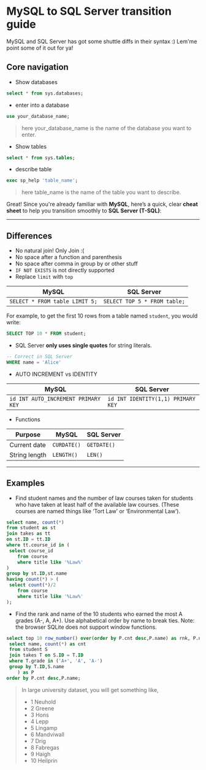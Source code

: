 # MySQL to SQL Server transition guide

MySQL and SQL Server has got some shuttle diffs in their syntax :)
Lem'me point some of it out for ya!

## Core navigation

- Show databases

```sql
select * from sys.databases;
```

- enter into a database

```sql
use your_database_name;
```

> here your_database_name is the name of the database you want to enter.

- Show tables

```sql
select * from sys.tables;
```

- describe table

```sql
exec sp_help 'table_name';
```

> here table_name is the name of the table you want to describe.

Great! Since you're already familiar with **MySQL**, here’s a quick, clear **cheat sheet** to help you transition smoothly to **SQL Server (T-SQL)**:

---

## Differences

- No natural join! Only Join :(
- No space after a function and parenthesis
- No space after comma in group by or other stuff
- `IF NOT EXISTS` is not directly supported
- Replace `limit` with ‌‌‌‌‌`top‌‌‍`

| MySQL                          | SQL Server                   |
| ------------------------------ | ---------------------------- |
| `SELECT * FROM table LIMIT 5;` | `SELECT TOP 5 * FROM table;` |

For example, to get the first 10 rows from a table named `student`, you would write:

```sql
SELECT TOP 10 * FROM student;
```

- SQL Server **only uses single quotes** for string literals.

```sql
-- Correct in SQL Server
WHERE name = 'Alice'
```

- AUTO INCREMENT vs IDENTITY

| MySQL                               | SQL Server                         |
| ----------------------------------- | ---------------------------------- |
| `id INT AUTO_INCREMENT PRIMARY KEY` | `id INT IDENTITY(1,1) PRIMARY KEY` |

- Functions

| Purpose       | MySQL          | SQL Server                |
| ------------- | -------------- | ------------------------- |
| Current date  | `CURDATE()`    | `GETDATE()`               |
| String length | `LENGTH()`     | `LEN()`                   |

---

## Examples

- Find student names and the number of law courses taken for students who have taken at least half of the available law courses. (These courses are named things like ‘Tort Law’ or ‘Environmental Law’).

```sql
select name, count(*)
from student as st
join takes as tt
on st.ID = tt.ID
where tt.course_id in (
 select course_id
    from course
    where title like '%Law%'
)
group by st.ID,st.name
having count(*) > (
 select count(*)/2
    from course
    where title like '%Law%'
);
```

- Find the rank and name of the 10 students who earned the most A grades (A-, A, A+). Use alphabetical order by name to break ties. Note: the browser SQLite does not support window functions.

```sql
select top 10 row_number() over(order by P.cnt desc,P.name) as rnk, P.name from ( 
 select name, count(*) as cnt
 from student S
 join takes T on S.ID = T.ID
 where T.grade in ('A+', 'A', 'A-')
 group by T.ID,S.name
    ) as P
order by P.cnt desc,P.name;
```

> In large university dataset, you will get something like,
>
> - 1 Neuhold
> - 2 Greene
> - 3 Hons
> - 4 Lepp
> - 5 Lingamp
> - 6 Mandviwall
> - 7 Drig
> - 8 Fabregas
> - 9 Haigh
> - 10 Heilprin
